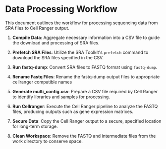 # Data Processing Workflow

This document outlines the workflow for processing sequencing data from SRA files to Cell Ranger output.

1. **Compile Data**: Aggregate necessary information into a CSV file to guide the download and processing of SRA files.

2. **Prefetch SRA Files**: Utilize the SRA Toolkit's `prefetch` command to download the SRA files specified in the CSV.

3. **Run fastq-dump**: Convert SRA files to FASTQ format using `fastq-dump`.
   
5. **Rename Fastq Files**: Rename the fastq-dump output files to appropriate cellranger compatible names

6. **Generate multi_config.csv**: Prepare a CSV file required by Cell Ranger to identify libraries and samples for processing.

7. **Run Cellranger**: Execute the Cell Ranger pipeline to analyze the FASTQ files, producing outputs such as gene expression matrices.

8. **Secure Data**: Copy the Cell Ranger output to a secure, specified location for long-term storage.

9. **Clean Workspace**: Remove the FASTQ and intermediate files from the work directory to conserve space.
